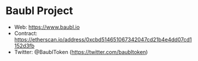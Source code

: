 # Baubl Project

* Web: https://www.baubl.io
* Contract: https://etherscan.io/address/0xcbd514651067342047cd21b4e4dd07cd1152d3fb
* Twitter: @BaublToken (https://twitter.com/baubltoken)
